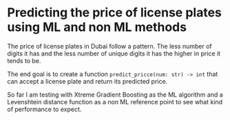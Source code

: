 # Predicting the price of license plates using ML and non ML methods

The price of license plates in Dubai follow a pattern. The less number of digits it has and the less number of unique digits it has the higher in price it tends to be.

The end goal is to create a function `predict_pricce(num: str) -> int` that can accept a license plate and return its predicted price.

So far I am testing with Xtreme Gradient Boosting as the ML algorithm and a Levenshtein distance function as a non ML reference point to see what kind of performance to expect. 
